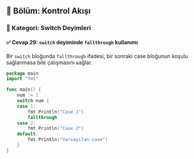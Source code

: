 ## 📘 Bölüm: Kontrol Akışı  
### 🔹 Kategori: Switch Deyimleri  
#### ✅ Cevap 29: `switch` deyiminde `fallthrough` kullanımı

Bir `switch` bloğunda `fallthrough` ifadesi, bir sonraki case bloğunun koşulu sağlanmasa bile çalışmasını sağlar.

```go
package main
import "fmt"

func main() {
    num := 1
    switch num {
    case 1:
        fmt.Println("Case 1")
        fallthrough
    case 2:
        fmt.Println("Case 2")
    default:
        fmt.Println("Varsayılan case")
    }
}
```
